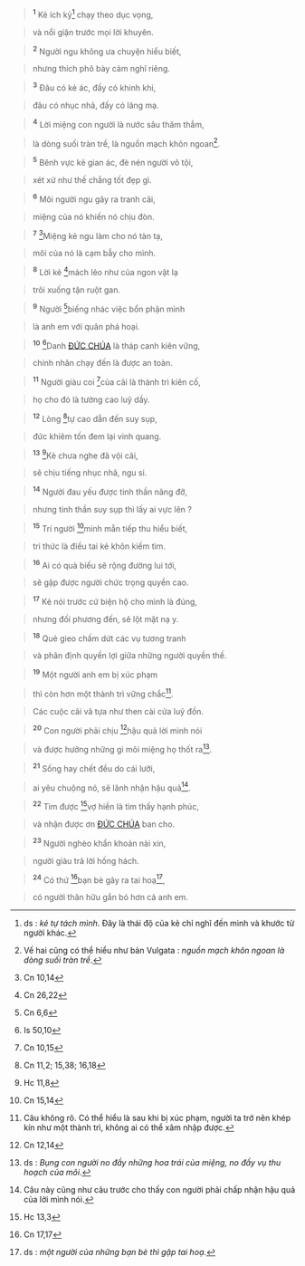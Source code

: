 > <sup><b>1</b></sup> Kẻ ích kỷ[^1-59aa77ac-f8e2-4500-821f-7346fa310734] chạy theo dục vọng,
>


> và nổi giận trước mọi lời khuyên.
>


> <sup><b>2</b></sup> Người ngu không ưa chuyện hiểu biết,
>


> nhưng thích phô bày cảm nghĩ riêng.
>


> <sup><b>3</b></sup> Đâu có kẻ ác, đấy có khinh khi,
>


> đâu có nhục nhã, đấy có lăng mạ.
>


> <sup><b>4</b></sup> Lời miệng con người là nước sâu thăm thẳm,
>


> là dòng suối tràn trề, là nguồn mạch khôn ngoan[^2-59aa77ac-f8e2-4500-821f-7346fa310734].
>


> <sup><b>5</b></sup> Bênh vực kẻ gian ác, đè nén người vô tội,
>


> xét xử như thế chẳng tốt đẹp gì.
>


> <sup><b>6</b></sup> Môi người ngu gây ra tranh cãi,
>


> miệng của nó khiến nó chịu đòn.
>


> <sup><b>7</b></sup> [^1@-59aa77ac-f8e2-4500-821f-7346fa310734]Miệng kẻ ngu làm cho nó tàn tạ,
>


> môi của nó là cạm bẫy cho mình.
>


> <sup><b>8</b></sup> Lời kẻ [^2@-59aa77ac-f8e2-4500-821f-7346fa310734]mách lẻo như của ngon vật lạ
>


> trôi xuống tận ruột gan.
>


> <sup><b>9</b></sup> Người [^3@-59aa77ac-f8e2-4500-821f-7346fa310734]biếng nhác việc bổn phận mình
>


> là anh em với quân phá hoại.
>


> <sup><b>10</b></sup> [^4@-59aa77ac-f8e2-4500-821f-7346fa310734]Danh [ĐỨC CHÚA]() là tháp canh kiên vững,
>


> chính nhân chạy đến là được an toàn.
>


> <sup><b>11</b></sup> Người giàu coi [^5@-59aa77ac-f8e2-4500-821f-7346fa310734]của cải là thành trì kiên cố,
>


> họ cho đó là tường cao luỹ dầy.
>


> <sup><b>12</b></sup> Lòng [^6@-59aa77ac-f8e2-4500-821f-7346fa310734]tự cao dẫn đến suy sụp,
>


> đức khiêm tốn đem lại vinh quang.
>


> <sup><b>13</b></sup> [^7@-59aa77ac-f8e2-4500-821f-7346fa310734]Kẻ chưa nghe đã vội cãi,
>


> sẽ chịu tiếng nhục nhã, ngu si.
>


> <sup><b>14</b></sup> Người đau yếu được tinh thần nâng đỡ,
>


> nhưng tinh thần suy sụp thì lấy ai vực lên ?
>


> <sup><b>15</b></sup> Trí người [^8@-59aa77ac-f8e2-4500-821f-7346fa310734]minh mẫn tiếp thu hiểu biết,
>


> tri thức là điều tai kẻ khôn kiếm tìm.
>


> <sup><b>16</b></sup> Ai có quà biếu sẽ rộng đường lui tới,
>


> sẽ gặp được người chức trọng quyền cao.
>


> <sup><b>17</b></sup> Kẻ nói trước cứ biện hộ cho mình là đúng,
>


> nhưng đối phương đến, sẽ lột mặt nạ y.
>


> <sup><b>18</b></sup> Quẻ gieo chấm dứt các vụ tương tranh
>


> và phân định quyền lợi giữa những người quyền thế.
>


> <sup><b>19</b></sup> Một người anh em bị xúc phạm
>


> thì còn hơn một thành trì vững chắc[^3-59aa77ac-f8e2-4500-821f-7346fa310734].
>


> Các cuộc cãi vã tựa như then cài cửa luỹ đồn.
>


> <sup><b>20</b></sup> Con người phải chịu [^9@-59aa77ac-f8e2-4500-821f-7346fa310734]hậu quả lời mình nói
>


> và được hưởng những gì môi miệng họ thốt ra[^4-59aa77ac-f8e2-4500-821f-7346fa310734].
>


> <sup><b>21</b></sup> Sống hay chết đều do cái lưỡi,
>


> ai yêu chuộng nó, sẽ lãnh nhận hậu quả[^5-59aa77ac-f8e2-4500-821f-7346fa310734].
>


> <sup><b>22</b></sup> Tìm được [^10@-59aa77ac-f8e2-4500-821f-7346fa310734]vợ hiền là tìm thấy hạnh phúc,
>


> và nhận được ơn [ĐỨC CHÚA]() ban cho.
>


> <sup><b>23</b></sup> Người nghèo khẩn khoản nài xin,
>


> người giàu trả lời hống hách.
>


> <sup><b>24</b></sup> Có thứ [^11@-59aa77ac-f8e2-4500-821f-7346fa310734]bạn bè gây ra tai hoạ[^6-59aa77ac-f8e2-4500-821f-7346fa310734],
>


> có người thân hữu gắn bó hơn cả anh em.
>

[^1-59aa77ac-f8e2-4500-821f-7346fa310734]: ds : *kẻ tự tách mình*. Đây là thái độ của kẻ chỉ nghĩ đến mình và khước từ người khác.
[^2-59aa77ac-f8e2-4500-821f-7346fa310734]: Vế hai cũng có thể hiểu như bản Vulgata : *nguồn mạch khôn ngoan là dòng suối tràn trề*.
[^3-59aa77ac-f8e2-4500-821f-7346fa310734]: Câu không rõ. Có thể hiểu là sau khi bị xúc phạm, người ta trở nên khép kín như một thành trì, không ai có thể xâm nhập được.
[^4-59aa77ac-f8e2-4500-821f-7346fa310734]: ds : *Bụng con người no đầy những hoa trái của miệng, no đầy vụ thu hoạch của môi*.
[^5-59aa77ac-f8e2-4500-821f-7346fa310734]: Câu này cũng như câu trước cho thấy con người phải chấp nhận hậu quả của lời mình nói.
[^6-59aa77ac-f8e2-4500-821f-7346fa310734]: ds : *một người của những bạn bè thì gặp tai hoạ.*
[^1@-59aa77ac-f8e2-4500-821f-7346fa310734]: Cn 10,14
[^2@-59aa77ac-f8e2-4500-821f-7346fa310734]: Cn 26,22
[^3@-59aa77ac-f8e2-4500-821f-7346fa310734]: Cn 6,6
[^4@-59aa77ac-f8e2-4500-821f-7346fa310734]: Is 50,10
[^5@-59aa77ac-f8e2-4500-821f-7346fa310734]: Cn 10,15
[^6@-59aa77ac-f8e2-4500-821f-7346fa310734]: Cn 11,2; 15,38; 16,18
[^7@-59aa77ac-f8e2-4500-821f-7346fa310734]: Hc 11,8
[^8@-59aa77ac-f8e2-4500-821f-7346fa310734]: Cn 15,14
[^9@-59aa77ac-f8e2-4500-821f-7346fa310734]: Cn 12,14
[^10@-59aa77ac-f8e2-4500-821f-7346fa310734]: Hc 13,3
[^11@-59aa77ac-f8e2-4500-821f-7346fa310734]: Cn 17,17